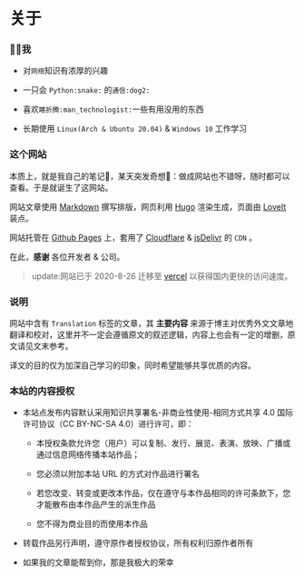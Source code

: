 # 关于


### :man_shrugging:我

- 对`网络`知识有浓厚的兴趣

- 一只会 `Python:snake:` 的`通信:dog2:`

- 喜欢`瞎折腾:man_technologist:`一些有用没用的东西

- 长期使用 `Linux(Arch & Ubuntu 20.04)` & `Windows 10` 工作学习

### 这个网站

本质上，就是我自己的笔记:notebook_with_decorative_cover:，某天突发奇想:thought_balloon:：做成网站也不错呀，随时都可以查看。于是就诞生了这网站。

网站文章使用 [Markdown](https://zh.wikipedia.org/zh-hans/Markdown) 撰写排版，网页利用 [Hugo](https://gohugo.io/) 渲染生成，页面由 [LoveIt](https://github.com/dillonzq/LoveIt) 装点。

网站托管在 [Github Pages](https://pages.github.com/) 上，套用了 [Cloudflare](https://www.cloudflare.com/) & [jsDelivr](https://www.jsdelivr.com/) 的 `CDN` 。

在此，**感谢** 各位开发者 & 公司。

> update:网站已于 2020-8-26 迁移至 [vercel](https://vercel.com) 以获得国内更快的访问速度。

### 说明

网站中含有 `Translation` 标签的文章，其 **主要内容** 来源于博主对优秀外文文章地翻译和校对，这里并不一定会遵循原文的叙述逻辑，内容上也会有一定的增删，原文请见文末参考。

译文的目的仅为加深自己学习的印象，同时希望能够共享优质的内容。

### 本站的内容授权

- 本站点发布内容默认采用知识共享署名-非商业性使用-相同方式共享 4.0 国际许可协议（CC BY-NC-SA 4.0）进行许可，即：

  - 本授权条款允许您（用户）可以复制、发行、展览、表演、放映、广播或通过信息网络传播本站作品；

  - 您必须以附加本站 URL 的方式对作品进行署名

  - 若您改变、转变或更改本作品，仅在遵守与本作品相同的许可条款下，您才能散布由本作品产生的派生作品

  - 您不得为商业目的而使用本作品

- 转载作品另行声明，遵守原作者授权协议，所有权利归原作者所有

- 如果我的文章能帮到你，那是我极大的荣幸

